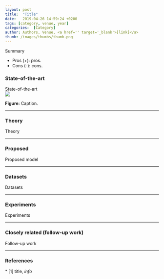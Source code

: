 ```yaml
---
layout: post
title:  "Title"
date:   2019-04-26 14:59:24 +0200
tags: [category, venue, year]
categories:  [Category]
author: Authors, Venue, <a href='' target='_blank'>[link]</a>
thumb: /images/thumbs/thumb.png
---
```




<div class="summary">
Summary
<ul>
<li><span class="procons">Pros (+):</span> pros.</li>
<li><span class="procons">Cons (-):</span> cons.</li>
</ul>
</div>


<h3 class="section sota"> State-of-the-art </h3>
State-of-the-art


<div class="figure">
<img src="{{ site.baseurl }}/images/posts/image.png">
<p><b>Figure:</b> Caption.</p>
</div>

---

<h3 class="section theory"> Theory </h3>

Theory

--- 

<h3 class="section proposed"> Proposed </h3>

Proposed model


---

<h3 class="section dataset"> Datasets </h3>

Datasets


---

<h3 class="section experiments"> Experiments </h3>

Experiments

---

<h3 class="section followup">Closely related (follow-up work)</h3>

Follow-up work

---

<h3 class="section references"> References </h3>
* <span class="citations">[1]</span> title, <i>info</i>
